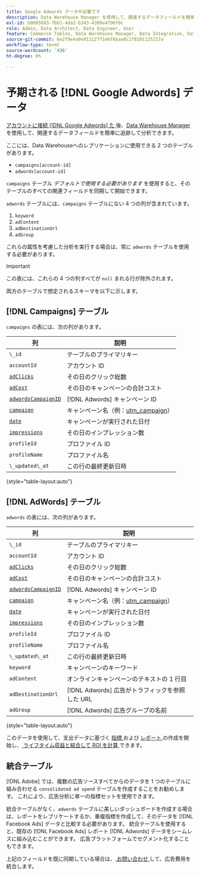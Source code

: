 ```yaml
---
title: Google Adwords データが必要です
description: Data Warehouse Manager を使用して、関連するデータフィールドを簡単にトラッキングし、分析する方法を説明します。
exl-id: b0085683-7bb1-4da2-b343-4309e4796f0c
role: Admin, Data Architect, Data Engineer, User
feature: Commerce Tables, Data Warehouse Manager, Data Integration, Data Import/Export
source-git-commit: 6e2f9e4a9e91212771e6f6baa8c2f8101125217a
workflow-type: tm+mt
source-wordcount: '436'
ht-degree: 0%

---
```


# 予期される [!DNL Google Adwords] データ

[ アカウントに接続  [!DNL Google Adwords]  た ](../integrations/google-adwords.md) 後、[Data Warehouse Manager](../../data-warehouse-mgr/tour-dwm.md) を使用して、関連するデータフィールドを簡単に追跡して分析できます。

ここには、Data Warehouseへのレプリケーションに使用できる 2 つのテーブルがあります。

* `campaigns[account-id]`
* `adwords[account-id]`

`campaigns` テーブル *デフォルトで使用する必要があります* を使用すると、そのテーブルのすべての関連フィールドを同期して開始できます。

`adwords` テーブルには、`campaigns` テーブルにない 4 つの列が含まれています。

1. `keyword`
1. `adContent`
1. `adDestinationUrl`
1. `adGroup`

これらの属性を考慮した分析を実行する場合は、常に `adwords` テーブルを使用する必要があります。

>[!IMPORTANT]
>
>この表には、これらの 4 つの列すべてが `null` まれる行が除外されます。

両方のテーブルで想定されるスキーマを以下に示します。

## [!DNL Campaigns] テーブル

`campaigns` の表には、次の列があります。

| **列** | **説明** |
|-----|-----|
| `\_id` | テーブルのプライマリキー |
| `accountId` | アカウント ID |
| [`adClicks`](https://ga-dev-tools.google/dimensions-metrics-explorer/#view=detail&group=adwords&jump=ga_adclicks) | その日のクリック総数 |
| [`adCost`](https://ga-dev-tools.google/dimensions-metrics-explorer/#view=detail&group=adwords&jump=ga_adcost) | その日のキャンペーンの合計コスト |
| [`adwordsCampaignID`](https://ga-dev-tools.google/dimensions-metrics-explorer/#view=detail&group=adwords&jump=ga_adwordscampaignid) | [!DNL Adwords] キャンペーン ID |
| [`campaign`](https://ga-dev-tools.google/dimensions-metrics-explorer/#view=detail&group=traffic_sources&jump=ga_campaign) | キャンペーン名（例：[utm\_campaign](https://support.google.com/analytics/answer/1033867?hl=en)） |
| [`date`](https://ga-dev-tools.google/dimensions-metrics-explorer/#view=detail&group=time&jump=ga_date) | キャンペーンが実行された日付 |
| [`impressions`](https://ga-dev-tools.google/dimensions-metrics-explorer/#view=detail&group=adwords&jump=ga_impressions) | その日のインプレッション数 |
| `profileId` | プロファイル ID |
| `profileName` | プロファイル名 |
| `\_updated\_at` | この行の最終更新日時 |

{style="table-layout:auto"}

## [!DNL AdWords] テーブル

`adwords` の表には、次の列があります。

| **列** | **説明** |
|-----|-----|
| `\_id` | テーブルのプライマリキー |
| `accountId` | アカウント ID |
| [`adClicks`](https://ga-dev-tools.google/dimensions-metrics-explorer/#view=detail&group=adwords&jump=ga_adclicks) | その日のクリック総数 |
| [`adCost`](https://ga-dev-tools.google/dimensions-metrics-explorer/#view=detail&group=adwords&jump=ga_adcost) | その日のキャンペーンの合計コスト |
| [`adwordsCampaignID`](https://ga-dev-tools.google/dimensions-metrics-explorer/#view=detail&group=adwords&jump=ga_adwordscampaignid) | [!DNL Adwords] キャンペーン ID |
| [`campaign`](https://ga-dev-tools.google/dimensions-metrics-explorer/#view=detail&group=traffic_sources&jump=ga_campaign) | キャンペーン名（例：[utm\_campaign](https://support.google.com/analytics/answer/1033867?hl=en)） |
| [`date`](https://ga-dev-tools.google/dimensions-metrics-explorer/#view=detail&group=time&jump=ga_date) | キャンペーンが実行された日付 |
| [`impressions`](https://ga-dev-tools.google/dimensions-metrics-explorer/#view=detail&group=adwords&jump=ga_impressions) | その日のインプレッション数 |
| `profileId` | プロファイル ID |
| `profileName` | プロファイル名 |
| `\_updated\_at` | この行の最終更新日時 |
| `keyword` | キャンペーンのキーワード |
| `adContent` | オンラインキャンペーンのテキストの 1 行目 |
| `adDestinationUrl` | [!DNL Adwords] 広告がトラフィックを参照した URL |
| `adGroup` | [!DNL Adwords] 広告グループの名前 |

{style="table-layout:auto"}

このデータを使用して、支出データに基づく [ 指標 ](../../../data-user/reports/ess-manage-data-metrics.md) および [ レポート ](../../../tutorials/using-visual-report-builder.md) の作成を開始し、[ ライフタイム収益と結合して ROI を計算 ](../../analysis/roi-ad-camp.md) できます。

## 統合テーブル

[!DNL Adobe] では、複数の広告ソースすべてからのデータを 1 つのテーブルに組み合わせる `consolidated ad spend` テーブルを作成することをお勧めします。 これにより、広告分析に単一の指標セットを使用できます。

統合テーブルがなく、`adwords` テーブルに美しいダッシュボードを作成する場合は、レポートをレプリケートするか、重複指標を作成して、そのデータを [!DNL Facebook Ads] データと比較する必要があります。 統合テーブルを使用すると、既存の [!DNL Facebook Ads] レポート [!DNL Adwords] データをシームレスに組み込むことができます。 広告プラットフォームでセグメント化することもできます。

上記のフィールドを既に同期している場合は、[ お問い合わせ ](https://experienceleague.adobe.com/docs/commerce-knowledge-base/kb/troubleshooting/miscellaneous/mbi-service-policies.html?lang=ja) して、広告費用を統合します。
